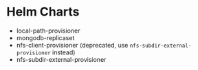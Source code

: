 # Helm Charts
* local-path-provisioner
* mongodb-replicaset
* nfs-client-provisioner (deprecated, use `nfs-subdir-external-provisioner` instead)
* nfs-subdir-external-provisioner
